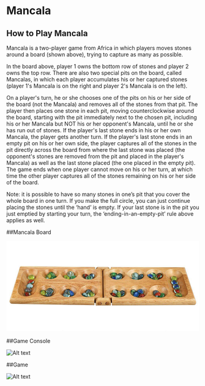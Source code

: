 # Mancala
## How to Play Mancala
Mancala is a two-player game from Africa in which players moves stones around a board
(shown above), trying to capture as many as possible.

In the board above, player 1 owns the bottom row of stones and player 2 owns the top row.
There are also two special pits on the board, called Mancalas, in which each player
accumulates his or her captured stones (player 1's Mancala is on the right and player 2's
Mancala is on the left).

On a player's turn, he or she chooses one of the pits on his or her side of the board (not
the Mancala) and removes all of the stones from that pit. The player then places one stone in
each pit, moving counterclockwise around the board, starting with the pit immediately next to the
chosen pit, including his or her Mancala but NOT his or her opponent's Mancala, until he or she
has run out of stones. If the player's last stone ends in his or her own Mancala, the player gets
another turn. If the player's last stone ends in an empty pit on his or her own side, the player
captures all of the stones in the pit directly across the board from where the last stone was
placed (the opponent's stones are removed from the pit and placed in the player's Mancala) as
well as the last stone placed (the one placed in the empty pit). The game ends when one player
cannot move on his or her turn, at which time the other player captures all of the stones
remaining on his or her side of the board.

Note: it is possible to have so many stones in one’s pit that you cover the whole board in one
turn. If you make the full circle, you can just continue placing the stones until the ‘hand’ is empty.
If your last stone is in the pit you just emptied by starting your turn, the ‘ending-in-an-empty-pit’
rule above applies as well.

##Mancala Board

![Alt text](images/Board.jpeg?raw=true "Title") 

##Game Console

![Alt text](images/Mancala_input?raw=true "Title") 

##Game

![Alt text](images/mancala_Game?raw=true "Title") 
